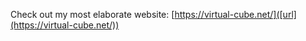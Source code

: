Check out my most elaborate website: [https://virtual-cube.net/]([url](https://virtual-cube.net/))

<!---
JadenLeung/JadenLeung is a ✨ special ✨ repository because its `README.md` (this file) appears on your GitHub profile.
You can click the Preview link to take a look at your changes.
--->
